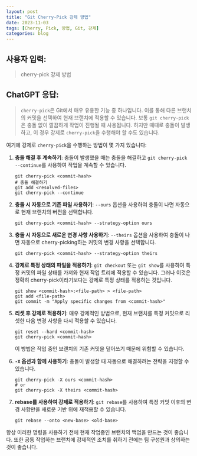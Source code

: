 ```yaml
---
layout: post
title: "Git Cherry-Pick 강제 방법"
date: 2023-11-03
tags: [Cherry, Pick, 방법, Git, 강제]
categories: blog
---
```


## 사용자 입력:
> cherry-pick 강제  방법

## ChatGPT 응답:
> `cherry-pick`은 Git에서 매우 유용한 기능 중 하나입니다. 이를 통해 다른 브랜치의 커밋을 선택하여 현재 브랜치에 적용할 수 있습니다. 보통 `git cherry-pick`은 충돌 없이 깔끔하게 작업이 진행될 때 사용됩니다. 하지만 때때로 충돌이 발생하고, 이 경우 강제로 `cherry-pick`을 수행해야 할 수도 있습니다.

여기에 강제로 `cherry-pick`을 수행하는 방법이 몇 가지 있습니다:

1. **충돌 해결 후 계속하기**: 충돌이 발생했을 때는 충돌을 해결하고 `git cherry-pick --continue`를 사용하여 작업을 계속할 수 있습니다.

   ```
   git cherry-pick <commit-hash>
   # 충돌 해결하기
   git add <resolved-files>
   git cherry-pick --continue
   ```

2. **충돌 시 자동으로 기존 파일 사용하기**: `--ours` 옵션을 사용하여 충돌이 나면 자동으로 현재 브랜치의 버전을 선택합니다.

   ```
   git cherry-pick <commit-hash> --strategy-option ours
   ```

3. **충돌 시 자동으로 새로운 변경 사항 사용하기**: `--theirs` 옵션을 사용하여 충돌이 나면 자동으로 cherry-picking하는 커밋의 변경 사항을 선택합니다.

   ```
   git cherry-pick <commit-hash> --strategy-option theirs
   ```

4. **강제로 특정 상태의 파일을 적용하기**: `git checkout` 또는 `git show`를 사용하여 특정 커밋의 파일 상태를 가져와 현재 작업 트리에 적용할 수 있습니다. 그러나 이것은 정확히 cherry-pick이라기보다는 강제로 특정 상태를 적용하는 것입니다.

   ```
   git show <commit-hash>:<file-path> > <file-path>
   git add <file-path>
   git commit -m "Apply specific changes from <commit-hash>"
   ```

5. **리셋 후 강제로 적용하기**: 매우 강제적인 방법으로, 현재 브랜치를 특정 커밋으로 리셋한 다음 변경 사항을 다시 적용할 수 있습니다.

   ```
   git reset --hard <commit-hash>
   git cherry-pick <commit-hash>
   ```

   이 방법은 작업 중인 브랜치의 기존 커밋을 덮어쓰기 때문에 위험할 수 있습니다.

6. **`-X` 옵션과 함께 사용하기**: 충돌이 발생할 때 자동으로 해결하려는 전략을 지정할 수 있습니다.

   ```
   git cherry-pick -X ours <commit-hash>
   # or
   git cherry-pick -X theirs <commit-hash>
   ```

7. **rebase를 사용하여 강제로 적용하기**: `git rebase`를 사용하여 특정 커밋 이후의 변경 사항만을 새로운 기반 위에 재적용할 수 있습니다.

   ```
   git rebase --onto <new-base> <old-base>
   ```

항상 이러한 명령을 사용하기 전에 현재 작업중인 브랜치의 백업을 만드는 것이 좋습니다. 또한 공동 작업하는 브랜치에 강제적인 조치를 취하기 전에는 팀 구성원과 상의하는 것이 좋습니다.

